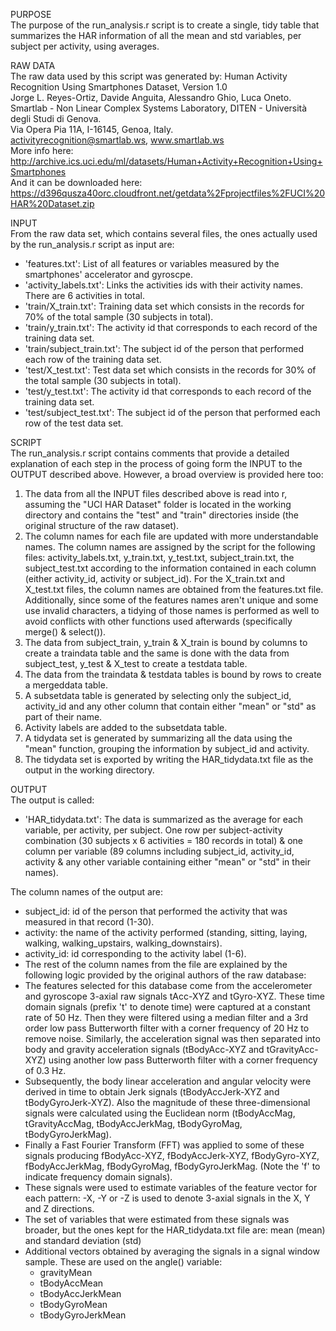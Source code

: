 PURPOSE  
The purpose of the run_analysis.r script is to create a single, tidy table that summarizes the HAR information of all the mean and std variables, per subject per activity, using averages.  

RAW DATA  
The raw data used by this script was generated by: Human Activity Recognition Using Smartphones Dataset, Version 1.0  
Jorge L. Reyes-Ortiz, Davide Anguita, Alessandro Ghio, Luca Oneto.  
Smartlab - Non Linear Complex Systems Laboratory, DITEN - Università degli Studi di Genova.  
Via Opera Pia 11A, I-16145, Genoa, Italy.  
activityrecognition@smartlab.ws, www.smartlab.ws  
More info here: http://archive.ics.uci.edu/ml/datasets/Human+Activity+Recognition+Using+Smartphones  
And it can be downloaded here: https://d396qusza40orc.cloudfront.net/getdata%2Fprojectfiles%2FUCI%20HAR%20Dataset.zip  

INPUT  
From the raw data set, which contains several files, the ones actually used by the run_analysis.r script as input are:  
- 'features.txt': List of all features or variables measured by the smartphones' accelerator and gyroscpe.
- 'activity_labels.txt': Links the activities ids with their activity names.  There are 6 activities in total.
- 'train/X_train.txt': Training data set which consists in the records for 70% of the total sample (30 subjects in total).
- 'train/y_train.txt': The activity id that corresponds to each record of the training data set.
- 'train/subject_train.txt': The subject id of the person that performed each row of the training data set. 
- 'test/X_test.txt': Test data set which consists in the records for 30% of the total sample (30 subjects in total).
- 'test/y_test.txt': The activity id that corresponds to each record of the training data set.
- 'test/subject_test.txt': The subject id of the person that performed each row of the test data set.

SCRIPT  
The run_analysis.r script contains comments that provide a detailed explanation of each step in the process of going form the INPUT to the OUTPUT described above.  However, a broad overview is provided here too:  

1. The data from all the INPUT files described above is read into r, assuming the "UCI HAR Dataset" folder is located in the working directory and contains the "test" and "train" directories inside (the original structure of the raw dataset).  
2. The column names for each file are updated with more understandable names.  The column names are assigned by the script for the following files: activity_labels.txt, y_train.txt, y_test.txt, subject_train.txt, the subject_test.txt according to the information contained in each column (either activity_id, activity or subject_id).  For the X_train.txt and X_test.txt files, the column names are obtained from the features.txt file.  Additionally, since some of the features names aren't unique and some use invalid characters, a tidying of those names is performed as well to avoid conflicts with other functions used afterwards (specifically merge() & select()).  
3. The data from subject_train, y_train & X_train is bound by columns to create a traindata table and the same is done with the data from subject_test, y_test & X_test to create a testdata table.  
4. The data from the traindata & testdata tables is bound by rows to create a mergeddata table.  
5. A subsetdata table is generated by selecting only the subject_id, activity_id and any other column that contain either "mean" or "std" as part of their name.  
6. Activity labels are added to the subsetdata table.  
7. A tidydata set is generated by summarizing all the data using the "mean" function, grouping the information by subject_id and activity.  
8. The tidydata set is exported by writing the HAR_tidydata.txt file as the output in the working directory.  

OUTPUT  
The output is called:  

- 'HAR_tidydata.txt': The data is summarized as the average for each variable, per activity, per subject.  One row per subject-activity combination (30 subjects x 6 activities = 180 records in total) & one column per variable (89 columns including subject_id, activity_id, activity & any other variable containing either "mean" or "std" in their names).
 
The column names of the output are:
- subject_id: id of the person that performed the activity that was measured in that record (1-30).  
- activity: the name of the activity performed (standing, sitting, laying, walking, walking_upstairs, walking_downstairs).  
- activity_id: id corresponding to the activity label (1-6).  
- The rest of the column names from the file are explained by the following logic provided by the original authors of the raw database:  
 - The features selected for this database come from the accelerometer and gyroscope 3-axial raw signals tAcc-XYZ and tGyro-XYZ. These time domain signals (prefix 't' to denote time) were captured at a constant rate of 50 Hz. Then they were filtered using a median filter and a 3rd order low pass Butterworth filter with a corner frequency of 20 Hz to remove noise. Similarly, the acceleration signal was then separated into body and gravity acceleration signals (tBodyAcc-XYZ and tGravityAcc-XYZ) using another low pass Butterworth filter with a corner frequency of 0.3 Hz.
 - Subsequently, the body linear acceleration and angular velocity were derived in time to obtain Jerk signals (tBodyAccJerk-XYZ and tBodyGyroJerk-XYZ). Also the magnitude of these three-dimensional signals were calculated using the Euclidean norm (tBodyAccMag, tGravityAccMag, tBodyAccJerkMag, tBodyGyroMag, tBodyGyroJerkMag).   
 - Finally a Fast Fourier Transform (FFT) was applied to some of these signals producing fBodyAcc-XYZ, fBodyAccJerk-XYZ, fBodyGyro-XYZ, fBodyAccJerkMag, fBodyGyroMag, fBodyGyroJerkMag. (Note the 'f' to indicate frequency domain signals).  
 - These signals were used to estimate variables of the feature vector for each pattern: -X, -Y or -Z is used to denote 3-axial signals in the X, Y and Z directions.
 - The set of variables that were estimated from these signals was broader, but the ones kept for the HAR_tidydata.txt file are: mean (mean) and standard deviation (std)
 - Additional vectors obtained by averaging the signals in a signal window sample. These are used on the angle() variable:
   - gravityMean
    - tBodyAccMean
    - tBodyAccJerkMean
    - tBodyGyroMean
    - tBodyGyroJerkMean
